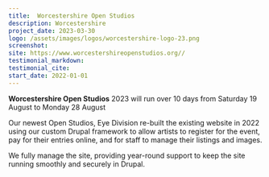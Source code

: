 ```yaml
---
title:  Worcestershire Open Studios
description: Worcestershire
project_date: 2023-03-30
logo: /assets/images/logos/worcestershire-logo-23.png
screenshot: 
site: https://www.worcestershireopenstudios.org//
testimonial_markdown: 
testimonial_cite: 
start_date: 2022-01-01
---
```


**Worcestershire Open Studios** 2023 will run over 10 days from Saturday 19 August to Monday 28 August

Our newest Open Studios, Eye Division re-built the existing website in 2022 using our custom Drupal framework to allow artists to register for the event, pay for their entries online, and for staff to manage their listings and images.

We fully manage the site, providing year-round support to keep the site running smoothly and securely in Drupal.
